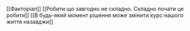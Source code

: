 
[[Факторіал]]
[[Робити що завгодно не складно. Складно почати це робити]]
[[В будь-який момент рішення може змінити курс нашого життя назавджи]]







